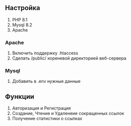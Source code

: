 
## Настройка

1) PHP 8.1
2) Mysql 8.2
3) Apache

### Apache
1) Включить поддержку .htaccess
2) Сделать /public/ кореневой директорией веб-сервера

### Mysql
1) Добавить в .env нужные данные

## Функции

1) Авторизация и Регистрация
2) Создание, Чтение и Удаленеие сокращенных ссылок
3) Получение статистики о ссылках